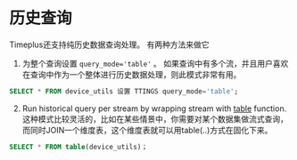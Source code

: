 # 历史查询

Timeplus还支持纯历史数据查询处理。 有两种方法来做它

1. 为整个查询设置 `query_mode='table'` 。 如果查询中有多个流，并且用户喜欢在查询中作为一个整体进行历史数据处理，则此模式非常有用。

```sql
SELECT * FROM device_utils 设置 TTINGS query_mode='table';
```



2. Run historical query per stream by wrapping stream with [table](functions_for_streaming#table) function. 这种模式比较灵活的，比如在某些情景中，你需要对某个数据集做流式查询，而同时JOIN一个维度表，这个维度表就可以用table(..)方式在固化下来。

```sql
SELECT * FROM table(device_utils)；
```

